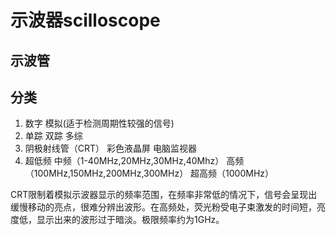 # 示波器scilloscope
## 示波管
## 分类
1. 数字 模拟(适于检测周期性较强的信号)
2. 单踪 双踪 多综
3. 阴极射线管（CRT） 彩色液晶屏 电脑监视器
4. 超低频 中频（1-40MHz,20MHz,30MHz,40Mhz） 高频（100MHz,150MHz,200MHz,300MHz） 超高频（1000MHz）

CRT限制着模拟示波器显示的频率范围，在频率非常低的情况下，信号会呈现出缓慢移动的亮点，很难分辨出波形。在高频处，荧光粉受电子束激发的时间短，亮度低，显示出来的波形过于暗淡。极限频率约为1GHz。
